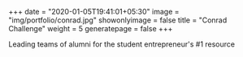 +++
date = "2020-01-05T19:41:01+05:30"
image = "img/portfolio/conrad.jpg"
showonlyimage = false
title = "Conrad Challenge"
weight = 5
generatepage = false
+++

Leading teams of alumni for the student entrepreneur's #1 resource
